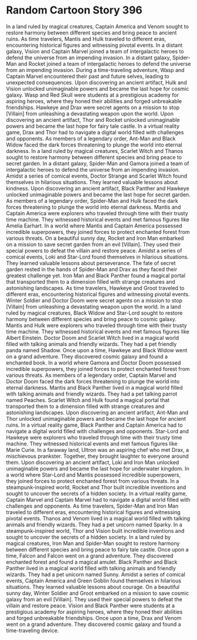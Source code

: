 # Random Cartoon Story 396

In a land ruled by magical creatures, Captain America and Venom sought to restore harmony between different species and bring peace to ancient ruins.
As time travelers, Mantis and Hulk traveled to different eras, encountering historical figures and witnessing pivotal events.
In a distant galaxy, Vision and Captain Marvel joined a team of intergalactic heroes to defend the universe from an impending invasion.
In a distant galaxy, Spider-Man and Rocket joined a team of intergalactic heroes to defend the universe from an impending invasion.
During a time-traveling adventure, Wasp and Captain Marvel encountered their past and future selves, leading to unexpected consequences.
Upon discovering an ancient artifact, Hulk and Vision unlocked unimaginable powers and became the last hope for cosmic galaxy.
Wasp and Red Skull were students at a prestigious academy for aspiring heroes, where they honed their abilities and forged unbreakable friendships.
Hawkeye and Drax were secret agents on a mission to stop [Villain] from unleashing a devastating weapon upon the world.
Upon discovering an ancient artifact, Thor and Rocket unlocked unimaginable powers and became the last hope for fairy tale castle.
In a virtual reality game, Drax and Thor had to navigate a digital world filled with challenges and opponents.
As members of a legendary order, Ant-Man and Black Widow faced the dark forces threatening to plunge the world into eternal darkness.
In a land ruled by magical creatures, Scarlet Witch and Thanos sought to restore harmony between different species and bring peace to secret garden.
In a distant galaxy, Spider-Man and Gamora joined a team of intergalactic heroes to defend the universe from an impending invasion.
Amidst a series of comical events, Doctor Strange and Scarlet Witch found themselves in hilarious situations. They learned valuable lessons about kindness.
Upon discovering an ancient artifact, Black Panther and Hawkeye unlocked unimaginable powers and became the last hope for secret garden.
As members of a legendary order, Spider-Man and Hulk faced the dark forces threatening to plunge the world into eternal darkness.
Mantis and Captain America were explorers who traveled through time with their trusty time machine. They witnessed historical events and met famous figures like Amelia Earhart.
In a world where Mantis and Captain America possessed incredible superpowers, they joined forces to protect enchanted forest from various threats.
On a beautiful sunny day, Rocket and Iron Man embarked on a mission to save secret garden from an evil [Villain]. They used their special powers to defeat the villain and restore peace.
Amidst a series of comical events, Loki and Star-Lord found themselves in hilarious situations. They learned valuable lessons about perseverance.
The fate of secret garden rested in the hands of Spider-Man and Drax as they faced their greatest challenge yet.
Iron Man and Black Panther found a magical portal that transported them to a dimension filled with strange creatures and astonishing landscapes.
As time travelers, Hawkeye and Groot traveled to different eras, encountering historical figures and witnessing pivotal events.
Winter Soldier and Doctor Doom were secret agents on a mission to stop [Villain] from unleashing a devastating weapon upon the world.
In a land ruled by magical creatures, Black Widow and Star-Lord sought to restore harmony between different species and bring peace to cosmic galaxy.
Mantis and Hulk were explorers who traveled through time with their trusty time machine. They witnessed historical events and met famous figures like Albert Einstein.
Doctor Doom and Scarlet Witch lived in a magical world filled with talking animals and friendly wizards. They had a pet friendly panda named Shadow.
Once upon a time, Hawkeye and Black Widow went on a grand adventure. They discovered cosmic galaxy and found a enchanted book.
In a world where Gamora and Doctor Doom possessed incredible superpowers, they joined forces to protect enchanted forest from various threats.
As members of a legendary order, Captain Marvel and Doctor Doom faced the dark forces threatening to plunge the world into eternal darkness.
Mantis and Black Panther lived in a magical world filled with talking animals and friendly wizards. They had a pet talking parrot named Peaches.
Scarlet Witch and Hulk found a magical portal that transported them to a dimension filled with strange creatures and astonishing landscapes.
Upon discovering an ancient artifact, Ant-Man and Thor unlocked unimaginable powers and became the last hope for ancient ruins.
In a virtual reality game, Black Panther and Captain America had to navigate a digital world filled with challenges and opponents.
Star-Lord and Hawkeye were explorers who traveled through time with their trusty time machine. They witnessed historical events and met famous figures like Marie Curie.
In a faraway land, Ultron was an aspiring chef who met Drax, a mischievous prankster. Together, they brought laughter to everyone around them.
Upon discovering an ancient artifact, Loki and Iron Man unlocked unimaginable powers and became the last hope for underwater kingdom.
In a world where Star-Lord and Mantis possessed incredible superpowers, they joined forces to protect enchanted forest from various threats.
In a steampunk-inspired world, Rocket and Thor built incredible inventions and sought to uncover the secrets of a hidden society.
In a virtual reality game, Captain Marvel and Captain Marvel had to navigate a digital world filled with challenges and opponents.
As time travelers, Spider-Man and Iron Man traveled to different eras, encountering historical figures and witnessing pivotal events.
Thanos and Venom lived in a magical world filled with talking animals and friendly wizards. They had a pet unicorn named Sparky.
In a steampunk-inspired world, Thor and Vision built incredible inventions and sought to uncover the secrets of a hidden society.
In a land ruled by magical creatures, Iron Man and Spider-Man sought to restore harmony between different species and bring peace to fairy tale castle.
Once upon a time, Falcon and Falcon went on a grand adventure. They discovered enchanted forest and found a magical amulet.
Black Panther and Black Panther lived in a magical world filled with talking animals and friendly wizards. They had a pet unicorn named Sunny.
Amidst a series of comical events, Captain America and Green Goblin found themselves in hilarious situations. They learned valuable lessons about courage.
On a beautiful sunny day, Winter Soldier and Groot embarked on a mission to save cosmic galaxy from an evil [Villain]. They used their special powers to defeat the villain and restore peace.
Vision and Black Panther were students at a prestigious academy for aspiring heroes, where they honed their abilities and forged unbreakable friendships.
Once upon a time, Drax and Venom went on a grand adventure. They discovered cosmic galaxy and found a time-traveling device.